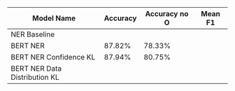 | Model Name  | Accuracy  | Accuracy no O |  Mean F1 | 
|---|---|---|---|
| NER Baseline  |   |   |   |
| BERT NER | 87.82% | 78.33%  |   | 
| BERT NER Confidence KL  | 87.94%  |  80.75% |   | 
| BERT NER Data Distribution KL  |   |   |   | 